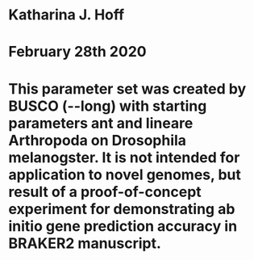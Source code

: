 # Katharina J. Hoff
# February 28th 2020
#
# This parameter set was created by BUSCO (--long) with starting parameters ant and lineare Arthropoda on Drosophila melanogster. It is not intended for application to novel genomes, but result of a proof-of-concept experiment for demonstrating ab initio gene prediction accuracy in BRAKER2 manuscript.